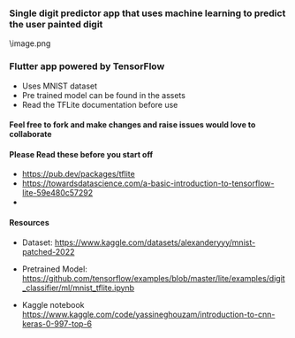 ### Single digit predictor app that uses machine learning to predict the user painted digit 
\image.png
### Flutter app powered by TensorFlow
  
  - Uses MNIST dataset 
  - Pre trained model can be found in the assets
  - Read the TFLite documentation before use

#### Feel free to fork and make changes and raise issues would love to collaborate

#### Please Read these before you start off
 - https://pub.dev/packages/tflite
 - https://towardsdatascience.com/a-basic-introduction-to-tensorflow-lite-59e480c57292
 - 

#### Resources
 - Dataset:
 https://www.kaggle.com/datasets/alexanderyyy/mnist-patched-2022  
 
 -  Pretrained Model:
 https://github.com/tensorflow/examples/blob/master/lite/examples/digit_classifier/ml/mnist_tflite.ipynb

 - Kaggle notebook
 https://www.kaggle.com/code/yassineghouzam/introduction-to-cnn-keras-0-997-top-6